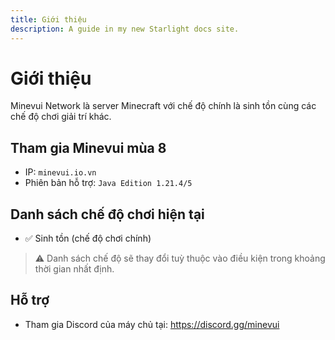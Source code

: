 ```yaml
---
title: Giới thiệu
description: A guide in my new Starlight docs site.
---
```


# Giới thiệu

Minevui Network là server Minecraft với chế độ chính là sinh tồn cùng các chế độ chơi giải trí khác.

## Tham gia Minevui mùa 8

- IP: `minevui.io.vn`
- Phiên bản hỗ trợ: `Java Edition 1.21.4/5`

## Danh sách chế độ chơi hiện tại

- :white_check_mark: Sinh tồn (chế độ chơi chính)

> :warning: Danh sách chế độ sẽ thay đổi tuỳ thuộc vào điều kiện trong khoảng thời gian nhất định.

## Hỗ trợ

- Tham gia Discord của máy chủ tại: https://discord.gg/minevui
